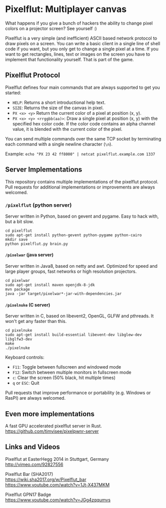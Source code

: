 Pixelflut: Multiplayer canvas
=============================

What happens if you give a bunch of hackers the ability to change pixel colors on a projector screen? See yourself :)

Pixelflut is a very simple (and inefficient) ASCII based network protocol to draw pixels on a screen.
You can write a basic client in a single line of shell code if you want, but you only get to change a single pixel at a time.
If you want to get rectangles, lines, text or images on the screen you have to implement that functionality yourself. That is part of the game.

Pixelflut Protocol
------------------

Pixelflut defines four main commands that are always supported to get you started:

* `HELP`: Returns a short introductional help text.
* `SIZE`: Returns the size of the canvas in pixel.
* `PX <x> <y>` Return the current color of a pixel at position (x, y).
* `PX <x> <y> <rrggbb(aa)>`: Draw a single pixel at position (x, y) with the specified hex color code.
  If the color code contains an alpha channel value, it is blended with the current color of the pixel.

You can send multiple commands over the same TCP socket by terminating each command with a single newline character (`\n`).

Example: `echo "PX 23 42 ff8000" | netcat pixelflut.example.com 1337`

Server Implementations
----------------------

This repository contains multiple implementations of the pixelflut protocol. Pull requests for additional implementations or improvements are always welcomed.

### `/pixelflut` (python server)

Server written in Python, based on gevent and pygame. Easy to hack with, but a bit slow.

    cd pixelflut
    sudo apt-get install python-gevent python-pygame python-cairo
    mkdir save
    python pixelflut.py brain.py

#### `/pixelwar` (java server)

Server written in Java8, based on netty and awt. Optimized for speed and large player groups, fast networks or high resolution projectors.

    cd pixelwar
    sudo apt-get install maven openjdk-8-jdk
    mvn package
    java -jar target/pixelwar*-jar-with-dependencies.jar

#### `/pixelnuke` (C server)

Server written in C, based on libevent2, OpenGL, GLFW and pthreads. It won't get any faster than this.

    cd pixelnuke
    sudo apt-get install build-essential libevent-dev libglew-dev libglfw3-dev
    make
    ./pixelnuke

Keyboard controls:

* `F11`: Toggle between fullscreen and windowed mode
* `F12`: Switch between multiple monitors in fullscreen mode
* `c`: Clear the screen (50% black, hit multiple times)
* `q` or `ESC`: Quit


Pull requests that improve performance or portability (e.g. Windows or RasPI) are always welcomed.

Even more implementations
-------------------------

A fast GPU accelerated pixelflut server in Rust.  
https://github.com/timvisee/pixelpwnr-server

Links and Videos
----------------

Pixelflut at EasterHegg 2014 in Stuttgart, Germany  
http://vimeo.com/92827556

Pixelflut Bar (SHA2017)  
https://wiki.sha2017.org/w/Pixelflut_bar  
https://www.youtube.com/watch?v=1Jt-X437MKM

Pixelflut GPN17 Badge  
https://www.youtube.com/watch?v=JGg4zqqumvs
